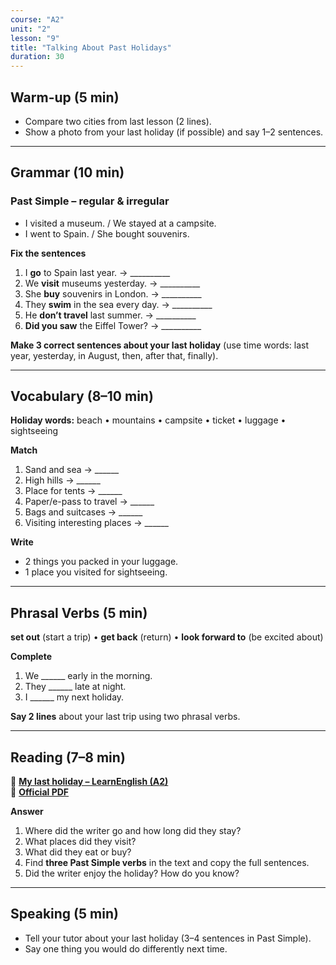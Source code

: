 ```yaml
---
course: "A2"
unit: "2"
lesson: "9"
title: "Talking About Past Holidays"
duration: 30
---
```


## Warm-up (5 min)
- Compare two cities from last lesson (2 lines).
- Show a photo from your last holiday (if possible) and say 1–2 sentences.

---

## Grammar (10 min)
### Past Simple – regular & irregular
- I visited a museum. / We stayed at a campsite.  
- I went to Spain. / She bought souvenirs.

**Fix the sentences**
1) I **go** to Spain last year. → __________  
2) We **visit** museums yesterday. → __________  
3) She **buy** souvenirs in London. → __________  
4) They **swim** in the sea every day. → __________  
5) He **don’t travel** last summer. → __________  
6) **Did you saw** the Eiffel Tower? → __________

**Make 3 correct sentences about your last holiday** (use time words: last year, yesterday, in August, then, after that, finally).

---

## Vocabulary (8–10 min)
**Holiday words:** beach • mountains • campsite • ticket • luggage • sightseeing

**Match**
1) Sand and sea → ______  
2) High hills → ______  
3) Place for tents → ______  
4) Paper/e-pass to travel → ______  
5) Bags and suitcases → ______  
6) Visiting interesting places → ______

**Write**
- 2 things you packed in your luggage.  
- 1 place you visited for sightseeing.

---

## Phrasal Verbs (5 min)
**set out** (start a trip) • **get back** (return) • **look forward to** (be excited about)

**Complete**
1) We ______ early in the morning.  
2) They ______ late at night.  
3) I ______ my next holiday.

**Say 2 lines** about your last trip using two phrasal verbs.

---

## Reading (7–8 min)
📰 **[My last holiday – LearnEnglish (A2)](https://learnenglish.britishcouncil.org/skills/writing/a2-writing/my-last-holiday)**  
📄 **[Official PDF](https://learnenglish.britishcouncil.org/sites/podcasts/files/LearnEnglish-Writing-A2-My-last-holiday.pdf)**

**Answer**
1) Where did the writer go and how long did they stay?  
2) What places did they visit?  
3) What did they eat or buy?  
4) Find **three Past Simple verbs** in the text and copy the full sentences.  
5) Did the writer enjoy the holiday? How do you know?

---

## Speaking (5 min)
- Tell your tutor about your last holiday (3–4 sentences in Past Simple).
- Say one thing you would do differently next time.

